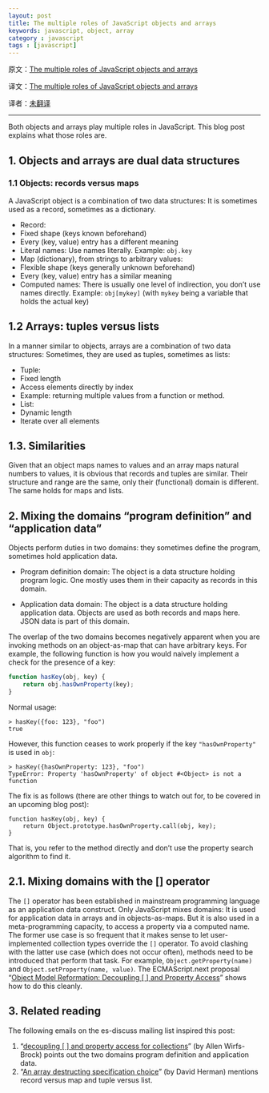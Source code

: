 ```yaml
---
layout: post  
title: The multiple roles of JavaScript objects and arrays  
keywords: javascript, object, array  
category : javascript  
tags : [javascript]  
---
```


原文：[The multiple roles of JavaScript objects and arrays](http://www.2ality.com/2012/01/roles-objects-arrays.html)

译文：[The multiple roles of JavaScript objects and arrays](https://justjavac.com/javascript/2013/04/22/the-multiple-roles-of-javascript-objects-and-arrays.html)

译者：[未翻译]()

----------------------------------------------------

Both objects and arrays play multiple roles in JavaScript. This blog post explains what those roles are.

## 1. Objects and arrays are dual data structures

### 1.1 Objects: records versus maps

A JavaScript object is a combination of two data structures: It is sometimes used as a record, sometimes as a dictionary.

* Record:
* Fixed shape (keys known beforehand)
* Every (key, value) entry has a different meaning
* Literal names: Use names literally. Example: `obj.key`
* Map (dictionary), from strings to arbitrary values:
* Flexible shape (keys generally unknown beforehand)
* Every (key, value) entry has a similar meaning
* Computed names: There is usually one level of indirection, you don’t use names directly. Example: `obj[mykey]` (with `mykey` being a variable that holds the actual key)

## 1.2 Arrays: tuples versus lists

In a manner similar to objects, arrays are a combination of two data structures: Sometimes, they are used as tuples, sometimes as lists:

* Tuple:
* Fixed length
* Access elements directly by index
* Example: returning multiple values from a function or method.
* List:
* Dynamic length
* Iterate over all elements

## 1.3. Similarities

Given that an object maps names to values and an array maps natural numbers to values, it is obvious that records and tuples are similar. 
Their structure and range are the same, only their (functional) domain is different. 
The same holds for maps and lists.

## 2. Mixing the domains “program definition” and “application data”

Objects perform duties in two domains: they sometimes define the program, sometimes hold application data.

* 	Program definition domain: The object is a data structure holding program logic. 
	One mostly uses them in their capacity as records in this domain.

* 	Application data domain: The object is a data structure holding application data. 
	Objects are used as both records and maps here. 
	JSON data is part of this domain.

The overlap of the two domains becomes negatively apparent when you are invoking methods on an object-as-map that can have arbitrary keys. 
For example, the following function is how you would naively implement a check for the presence of a key:

```javascript
function hasKey(obj, key) {
    return obj.hasOwnProperty(key);
}
```

Normal usage:

    > hasKey({foo: 123}, "foo")
    true

However, this function ceases to work properly if the key `"hasOwnProperty"` is used in `obj`:

    > hasKey({hasOwnProperty: 123}, "foo")
    TypeError: Property 'hasOwnProperty' of object #<Object> is not a function

The fix is as follows (there are other things to watch out for, to be covered in an upcoming blog post):

    function hasKey(obj, key) {
        return Object.prototype.hasOwnProperty.call(obj, key);
    }

That is, you refer to the method directly and don’t use the property search algorithm to find it.

## 2.1. Mixing domains with the [] operator

The `[]` operator has been established in mainstream programming language as an application data construct. 
Only JavaScript mixes domains: It is used for application data in arrays and in objects-as-maps. 
But it is also used in a meta-programming capacity, to access a property via a computed name. 
The former use case is so frequent that it makes sense to let user-implemented collection types override the `[]` operator. 
To avoid clashing with the latter use case (which does not occur often), methods need to be introduced that perform that task. 
For example, `Object.getProperty(name)` and `Object.setProperty(name, value)`. 
The ECMAScript.next proposal “[Object Model Reformation: Decoupling [ ] and Property Access](http://wiki.ecmascript.org/doku.php?id=strawman:object_model_reformation)” shows how to do this cleanly.

## 3. Related reading

The following emails on the es-discuss mailing list inspired this post:

1. “[decoupling [ ] and property access for collections][1]” (by Allen Wirfs-Brock) points out the two domains program definition and application data.
2. “[An array destructing specification choice][2]” (by David Herman) mentions record versus map and tuple versus list.

[1]: https://mail.mozilla.org/pipermail/es-discuss/2011-October/017468.html
[2]: https://mail.mozilla.org/pipermail/es-discuss/2011-November/018290.html
